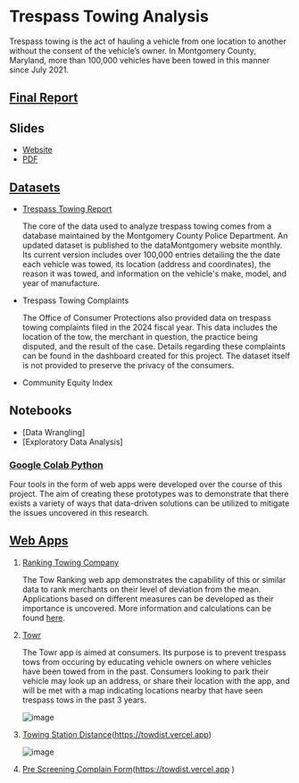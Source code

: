 # Trespass Towing Analysis

Trespass towing is the act of hauling a vehicle from one location to another without the consent of the vehicle’s owner. In Montgomery County, Maryland, more than 100,000 vehicles have been towed in this manner since July 2021. 


## [Final Report](Towing_Analysis_Final_Report.pdf)
## Slides
   - [Website](https://a1-3x.github.io/tow_analysis/)
   - [PDF](Tow_Slides_Final.pdf)
## [Datasets](datasetinfo.md)
   - [Trespass Towing Report](https://data.montgomerycountymd.gov/Consumer-Housing/Trespass-Towing-Report/i6vn-3s6e/about_data)

     The core of the data used to analyze trespass towing comes from a database maintained by the Montgomery County Police Department. An updated dataset is published to the dataMontgomery website monthly. Its current version includes over 100,000 entries detailing the the date each vehicle was towed, its location (address and coordinates), the reason it was towed, and information on the vehicle's make, model, and year of manufacture.
     
   - Trespass Towing Complaints

     The Office of Consumer Protections also provided data on trespass towing complaints filed in the 2024 fiscal year. This data includes the location of the tow, the merchant in question, the practice being disputed, and the result of the case. Details regarding these complaints can be found in the dashboard created for this project. The dataset itself is not provided to preserve the privacy of the consumers.

   - Community Equity Index
## Notebooks
   - [Data Wrangling]
   - [Exploratory Data Analysis]
### [Google Colab Python](googlecolab.md)

Four tools in the form of web apps were developed over the course of this project. The aim of creating these prototypes was to demonstrate that there exists a variety of ways that data-driven solutions can be utilized to mitigate the issues uncovered in this research. 

## [Web Apps](Webapp.md)
1. [Ranking Towing Company](https://towrank.netlify.app)

   The Tow Ranking web app demonstrates the capability of this or similar data to rank merchants on their level of deviation from the mean. Applications based on different measures can be developed as their importance is uncovered. More information and calculations can be found [here](ranking-app.md).

2. [Towr](https://towr.netlify.app)

   The Towr app is aimed at consumers. Its purpose is to prevent trespass tows from occuring by educating vehicle owners on where vehicles have been towed from in the past. Consumers looking to park their vehicle may look up an address, or share their location with the app, and will be met with a map indicating locations nearby that have seen trespass tows in the past 3 years.

   ![image](https://github.com/user-attachments/assets/9da2a43b-0322-4fe3-af01-1fcc8c6c3a15)



3. [Towing Station Distance](tow-distance.md)(https://towdist.vercel.app)

   ![image](https://github.com/user-attachments/assets/cac278ee-00d0-4825-bcaf-e792f390000f)



4. [Pre Screening Complain Form](pre-screen.md)(https://towdist.vercel.app )

   



